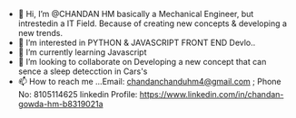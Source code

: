 - 👋 Hi, I’m @CHANDAN HM basically a Mechanical Engineer, but intrestedin a IT Field. Because of creating new concepts & developing a new trends.
- 👀 I’m interested in PYTHON & JAVASCRIPT FRONT END Devlo..
- 🌱 I’m currently learning Javascript
- 💞️ I’m looking to collaborate on Developing a new concept that can sence a sleep detecction in Cars's
- 📫 How to reach me ...Email: chandanchanduhm4@gmail.com ; Phone No: 8105114625
linkedin Profile: https://www.linkedin.com/in/chandan-gowda-hm-b8319021a

<!---
chandanhm1999/chandanhm1999 is a ✨ special ✨ repository because its `README.md` (this file) appears on your GitHub profile.
You can click the Preview link to take a look at your changes.
--->
